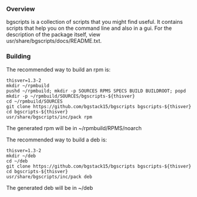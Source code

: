 ### Overview
bgscripts is a collection of scripts that you might find useful.
It contains scripts that help you on the command line and also in a gui.
For the description of the package itself, view usr/share/bgscripts/docs/README.txt.

### Building
The recommended way to build an rpm is:

    thisver=1.3-2
    mkdir ~/rpmbuild
    pushd ~/rpmbuild; mkdir -p SOURCES RPMS SPECS BUILD BUILDROOT; popd
    mkdir -p ~/rpmbuild/SOURCES/bgscripts-${thisver}
    cd ~/rpmbuild/SOURCES
    git clone https://github.com/bgstack15/bgscripts bgscripts-${thisver}
    cd bgscripts-${thisver}
    usr/share/bgscripts/inc/pack rpm
The generated rpm will be in ~/rpmbuild/RPMS/noarch

The recommended way to build a deb is:

    thisver=1.3-2
    mkdir ~/deb
    cd ~/deb
    git clone https://github.com/bgstack15/bgscripts bgscripts-${thisver}
    cd bgscripts-${thisver}
    usr/share/bgscripts/inc/pack deb
The generated deb will be in ~/deb
